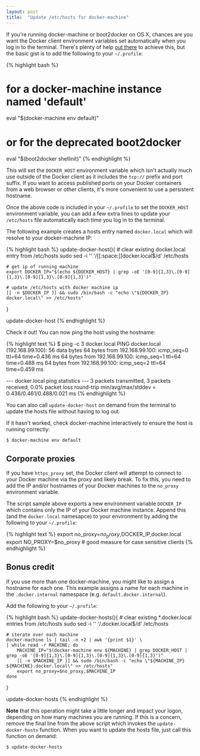 ```yaml
---
layout: post
title:  "Update /etc/hosts for docker-machine"
---
```


If you're running docker-machine or boot2docker on OS X, chances are you want
the Docker client environment variables set automatically when you log in to the
terminal. There's plenty of help [out
there](https://docs.docker.com/machine/reference/env/) to achieve this, but the
basic gist is to add the following to your `~/.profile`:

{% highlight bash %}
# for a docker-machine instance named 'default'
eval "$(docker-machine env default)"

# or for the deprecated boot2docker
eval "$(boot2docker shellinit)"
{% endhighlight %}

This will set the `DOCKER_HOST` environment variable which isn't actually much
use outside of the Docker client as it includes the `tcp://` prefix and port
suffix. If you want to access published ports on your Docker containers from a
web browser or other clients, it's more convenient to use a persistent hostname.

Once the above code is included in your `~/.profile` to set the `DOCKER_HOST`
environment variable, you can add a few extra lines to update your `/etc/hosts`
file automatically each time you log in to the terminal.

The following example creates a hosts entry named `docker.local` which will
resolve to your docker-machine IP:

{% highlight bash %}
update-docker-host(){
	# clear existing docker.local entry from /etc/hosts
	sudo sed -i '' '/[[:space:]]docker\.local$/d' /etc/hosts

	# get ip of running machine
	export DOCKER_IP="$(echo ${DOCKER_HOST} | grep -oE '[0-9]{1,3}\.[0-9]{1,3}\.[0-9]{1,3}\.[0-9]{1,3}')"

	# update /etc/hosts with docker machine ip
	[[ -n $DOCKER_IP ]] && sudo /bin/bash -c "echo \"${DOCKER_IP}	docker.local\" >> /etc/hosts"
}

update-docker-host
{% endhighlight %}

Check it out! You can now ping the host using the hostname:

{% highlight text %}
$ ping -c 3 docker.local
PING docker.local (192.168.99.100): 56 data bytes
64 bytes from 192.168.99.100: icmp_seq=0 ttl=64 time=0.436 ms
64 bytes from 192.168.99.100: icmp_seq=1 ttl=64 time=0.488 ms
64 bytes from 192.168.99.100: icmp_seq=2 ttl=64 time=0.459 ms

--- docker.local ping statistics ---
3 packets transmitted, 3 packets received, 0.0% packet loss
round-trip min/avg/max/stddev = 0.436/0.461/0.488/0.021 ms
{% endhighlight %}

You can also call `update-docker-host` on demand from the terminal to update the
hosts file without having to log out.

If it hasn't worked, check docker-machine interactively to ensure the host is
running correctly:

	$ docker-machine env default

## Corporate proxies

If you have `https_proxy` set, the Docker client will attempt to connect to your
Docker machine via the proxy and likely break. To fix this, you need to add the
IP and/or hostnames of your Docker machines to the `no_proxy` environment
variable.

The script sample above exports a new environment variable `DOCKER_IP` which
contains only the IP of your Docker machine instance. Append this (and the
`docker.local` namesapce) to your environment by adding the following to your
`~/.profile`:

{% highlight text %}
export no_proxy=$no_proxy,$DOCKER_IP,docker.local
export NO_PROXY=$no_proxy # good measure for case sensitive clients
{% endhighlight %}

## Bonus credit

If you use more than one docker-machine, you might like to assign a hostname for
each one. This example assigns a name for each machine in the `.docker.internal`
namespace (e.g. `default.docker.internal`).

Add the following to your `~/.profile`:

{% highlight bash %}
update-docker-hosts(){
	# clear existing *.docker.local entries from /etc/hosts
	sudo sed -i '' '/\.docker\.local$/d' /etc/hosts

	# iterate over each machine
	docker-machine ls | tail -n +2 | awk '{print $1}' \
	| while read -r MACHINE; do
		MACHINE_IP="$(docker-machine env ${MACHINE} | grep DOCKER_HOST | grep -oE '[0-9]{1,3}\.[0-9]{1,3}\.[0-9]{1,3}\.[0-9]{1,3}')"
		[[ -n $MACHINE_IP ]] && sudo /bin/bash -c "echo \"${MACHINE_IP}	${MACHINE}.docker.local\" >> /etc/hosts"
		export no_proxy=$no_proxy,$MACHINE_IP
	done
}

update-docker-hosts
{% endhighlight %}

__Note__ that this operation might take a little longer and impact your logon,
depending on how many machines you are running. If this is a concern, remove the
final line from the above script which invokes the `update-docker-hosts`
function. When you want to update the hosts file, just call this function on
demand:

	$ update-docker-hosts
